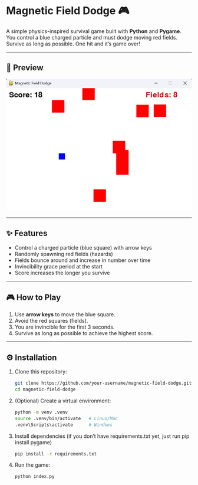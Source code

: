 # Magnetic Field Dodge 🎮

A simple physics-inspired survival game built with **Python** and **Pygame**.  
You control a blue charged particle and must dodge moving red fields.  
Survive as long as possible. One hit and it’s game over!

---

## 📸 Preview
![Game Screenshot](assets/Screenshot.png)


---

## ✨ Features
- Control a charged particle (blue square) with arrow keys
- Randomly spawning red fields (hazards)
- Fields bounce around and increase in number over time
- Invincibility grace period at the start
- Score increases the longer you survive

---

## 🎮 How to Play
1. Use **arrow keys** to move the blue square.
2. Avoid the red squares (fields).
3. You are invincible for the first 3 seconds.
4. Survive as long as possible to achieve the highest score.

---

## ⚙️ Installation
1. Clone this repository:
   ```bash
   git clone https://github.com/your-username/magnetic-field-dodge.git
   cd magnetic-field-dodge
2. (Optional) Create a virtual environment:
   ```bash
   python -m venv .venv
   source .venv/bin/activate   # Linux/Mac
   .venv\Scripts\activate      # Windows
3. Install dependencies
   (if you don’t have requirements.txt yet, just run pip install pygame)
   ```bash
   pip install -r requirements.txt
4. Run the game:
   ```bash
   python index.py
